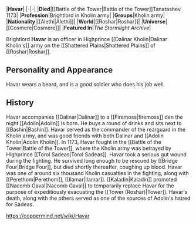 |**Havar**|
|-|-|
|**Died**|[[Battle of the Tower\|Battle of the Tower]]Tanatashev 1173|
|**Profession**|Brightlord in Kholin army|
|**Groups**|Kholin army|
|**Nationality**|[[Alethi\|Alethi]]|
|**World**|[[Roshar\|Roshar]]|
|**Universe**|[[Cosmere\|Cosmere]]|
|**Featured In**|*The Stormlight Archive*|

Brightlord **Havar** is an officer in Highprince [[Dalinar Kholin\|Dalinar Kholin's]] army on the [[Shattered Plains\|Shattered Plains]] of [[Roshar\|Roshar]].

## Personality and Appearance
Havar wears a beard, and is a good soldier who does his job well.

## History
Havar accompanies [[Dalinar\|Dalinar]] to a [[Firemoss\|firemoss]] den the night [[Adolin\|Adolin]] is born. He buys a round of drinks and sits next to [[Bashin\|Bashin]].
Havar served as the commander of the rearguard in the Kholin army, and was good friends with both Dalinar and [[Adolin Kholin\|Adolin Kholin]]. In 1173, Havar fought in the [[Battle of the Tower\|Battle of the Tower]], where the Kholin army was betrayed by Highprince [[Torol Sadeas\|Torol Sadeas]]. Havar took a serious gut wound during the fighting. He survived long enough to be rescued by [[Bridge Four\|Bridge Four]], but died shortly thereafter, coughing up blood. Havar was one of around six thousand Kholin casualties in the fighting, along with [[Perethom\|Perethom]], [[Ilamar\|Ilamar]]. [[Kaladin\|Kaladin]] promoted [[Nacomb Gaval\|Nacomb Gaval]] to temporarily replace Havar for the purpose of expeditiously evacuating the [[Tower (Roshar)\|Tower]]. Havar's death, along with the others served as one of the sources of Adolin's hatred for Sadeas.



https://coppermind.net/wiki/Havar